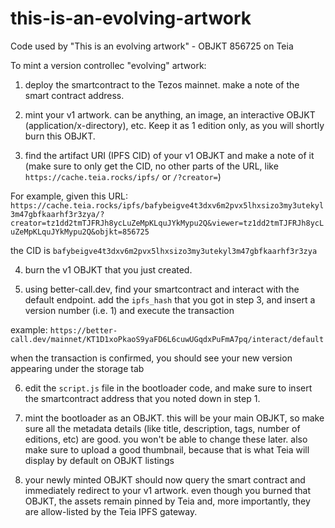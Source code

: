 # this-is-an-evolving-artwork
Code used by "This is an evolving artwork" - OBJKT 856725 on Teia


To mint a version controllec "evolving" artwork:

1. deploy the smartcontract to the Tezos mainnet. make a note of the smart contract address.

2. mint your v1 artwork. can be anything, an image, an interactive OBJKT (application/x-directory), etc.
Keep it as 1 edition only, as you will shortly burn this OBJKT.

3. find the artifact URI (IPFS CID) of your v1 OBJKT and make a note of it (make sure to only get the CID, no other parts of the URL, like `https://cache.teia.rocks/ipfs/` or `/?creator=`)

For example, given this URL: `https://cache.teia.rocks/ipfs/bafybeigve4t3dxv6m2pvx5lhxsizo3my3utekyl3m47gbfkaarhf3r3zya/?creator=tz1dd2tmTJFRJh8ycLuZeMpKLquJYkMypu2Q&viewer=tz1dd2tmTJFRJh8ycLuZeMpKLquJYkMypu2Q&objkt=856725`

the CID is `bafybeigve4t3dxv6m2pvx5lhxsizo3my3utekyl3m47gbfkaarhf3r3zya`

4. burn the v1 OBJKT that you just created.

5. using better-call.dev, find your smartcontract and interact with the default endpoint. add the `ipfs_hash` that you got in step 3, and insert a version number (i.e. 1) and execute the transaction

example: `https://better-call.dev/mainnet/KT1D1xoPkaoS9yaFD6L6cuwUGqdxPuFmA7pq/interact/default`

when the transaction is confirmed, you should see your new version appearing under the storage tab

6. edit the `script.js` file in the bootloader code, and make sure to insert the smartcontract address that you noted down in step 1.

7. mint the bootloader as an OBJKT. this will be your main OBJKT, so make sure all the metadata details (like title, description, tags, number of editions, etc) are good. you won't be able to change these later. also make sure to upload a good thumbnail, because that is what Teia will display by default on OBJKT listings

8. your newly minted OBJKT should now query the smart contract and immediately redirect to your v1 artwork. even though you burned that OBJKT, the assets remain pinned by Teia and, more importantly, they are allow-listed by the Teia IPFS gateway.